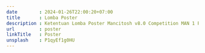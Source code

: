 ```yaml
---
date        : 2024-01-26T22:00:20+07:00
title       : Lomba Poster
description : Ketentuan Lomba Poster Mancitosh v8.0 Competition MAN 1 Ponorogo
url         : poster
linkTitle   : Poster
unsplash    : P1qyEf1g0HU
---
```

